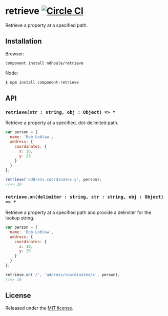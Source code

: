# retrieve [![Circle CI][circleci-badge]][circleci-link]

Retrieve a property at a specified path.

## Installation

Browser:

```sh
component install ndhoule/retrieve
```

Node:

```sh
$ npm install component-retrieve
```

## API

### `retrieve(str : string, obj : Object) => *`

Retrieve a property at a specified, dot-delimited path.

```javascript
var person = {
  name: 'Bob Loblaw',
  address: {
    coordinates: {
      x: 10,
      y: 20
    }
  }
};

retrieve('address.coordinates.y', person);
//=> 20
```

### `retrieve.on(delimiter : string, str : string, obj : Object) => *`

Retrieve a property at a specified path and provide a delimiter for the lookup string.

```javascript
var person = {
  name: 'Bob Loblaw',
  address: {
    coordinates: {
      x: 10,
      y: 20
    }
  }
};

retrieve.on('/', 'address/coordinates/x', person);
//=> 10
```

## License

Released under the [MIT license](LICENSE.md).

[circleci-link]: https://circleci.com/gh/ndhoule/retrieve
[circleci-badge]: https://circleci.com/gh/ndhoule/retrieve.svg?style=svg&circle-token=e363b6aad1d9f291773c0a73066a2162f0459462

